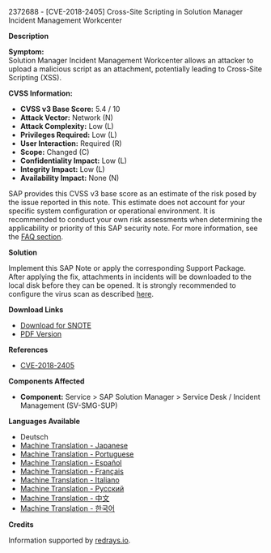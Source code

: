 2372688 - [CVE-2018-2405] Cross-Site Scripting in Solution Manager Incident Management Workcenter

**Description**

**Symptom:**  
Solution Manager Incident Management Workcenter allows an attacker to upload a malicious script as an attachment, potentially leading to Cross-Site Scripting (XSS).

**CVSS Information:**  
- **CVSS v3 Base Score:** 5.4 / 10  
- **Attack Vector:** Network (N)  
- **Attack Complexity:** Low (L)  
- **Privileges Required:** Low (L)  
- **User Interaction:** Required (R)  
- **Scope:** Changed (C)  
- **Confidentiality Impact:** Low (L)  
- **Integrity Impact:** Low (L)  
- **Availability Impact:** None (N)  

SAP provides this CVSS v3 base score as an estimate of the risk posed by the issue reported in this note. This estimate does not account for your specific system configuration or operational environment. It is recommended to conduct your own risk assessments when determining the applicability or priority of this SAP security note. For more information, see the [FAQ section](https://me.sap.com/support/safetyfaq).

**Solution**

Implement this SAP Note or apply the corresponding Support Package. After applying the fix, attachments in incidents will be downloaded to the local disk before they can be opened. It is strongly recommended to configure the virus scan as described [here](https://me.sap.com/viewer/89a6c6256d8d4ae9b329e34c44607a32/104/en-US/0a2467564889e55ae10000000a44147b.html).

**Download Links**

- [Download for SNOTE](https://notesdownloads.sap.com/note/0040000000672082018)
- [PDF Version](https://userapps.support.sap.com/sap/support/sfm/notes/print/0002372688?language=en-US&token=73E38FB69ABF27C7AB862D60EA7184E0)

**References**

- [CVE-2018-2405](http://cve.mitre.org/cgi-bin/cvename.cgi?name=2018-2405)

**Components Affected**

- **Component:** Service > SAP Solution Manager > Service Desk / Incident Management (SV-SMG-SUP)

**Languages Available**

- Deutsch
- [Machine Translation - Japanese](https://me.sap.com/notes/0002372688/J)
- [Machine Translation - Portuguese](https://me.sap.com/notes/0002372688/P)
- [Machine Translation - Español](https://me.sap.com/notes/0002372688/S)
- [Machine Translation - Français](https://me.sap.com/notes/0002372688/F)
- [Machine Translation - Italiano](https://me.sap.com/notes/0002372688/I)
- [Machine Translation - Русский](https://me.sap.com/notes/0002372688/R)
- [Machine Translation - 中文](https://me.sap.com/notes/0002372688/1)
- [Machine Translation - 한국어](https://me.sap.com/notes/0002372688/3)

**Credits**

Information supported by [redrays.io](https://redrays.io).